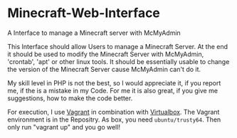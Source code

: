 # Minecraft-Web-Interface
A Interface to manage a Minecraft server with McMyAdmin

This Interface should allow Users to manage a Minecraft Server.
At the end it should be used to modify the Minecraft Server with McMyAdmin, 'crontab', 'apt' or other linux tools. It should be essentially usable to change the version of the Minecraft Server cause McMyAdmin can't do it.

My skill level in PHP is not the best, so I would appreciate it, if you report me, if the is a mistake in my Code. For me it is also great, if you give me suggestions, how to make the code better.

For execution, I use <a href="https://www.vagrantup.com">Vagrant</a> in combination with <a href="http://www.virtualbox.org">Virtualbox<a/>. The Vagrant environment is in the Repositry. As box, you need <code>ubuntu/trusty64</code>. Then only run "vagrant up" and you go well!
